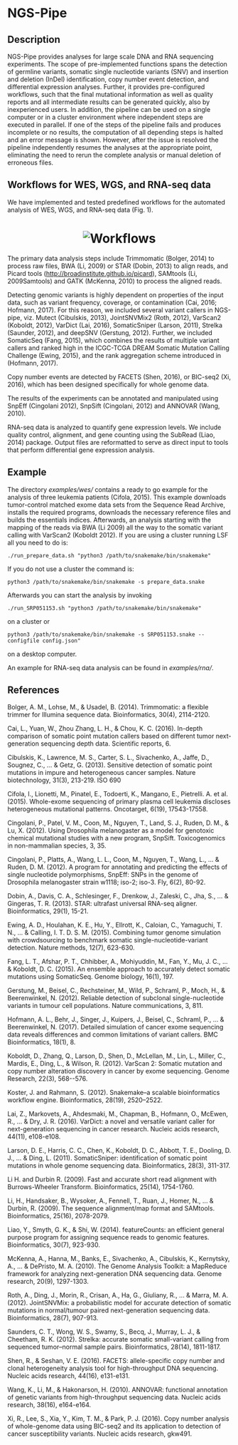 # NGS-Pipe

## Description
NGS-Pipe provides analyses for large scale DNA and RNA sequencing experiments.
The scope of pre-implemented functions spans the detection of germline variants,
somatic single nucleotide variants (SNV) and insertion and deletion (InDel)
identification, copy number event detection, and differential expression
analyses. Further, it provides pre-configured workflows, such that the final
mutational information as well as quality reports and all intermediate results
can be generated quickly, also by inexperienced users. In addition, the pipeline
can be used on a single computer or in a cluster environment where independent
steps are executed in parallel. If one of the steps of the pipeline fails and
produces incomplete or no results, the computation of all depending steps is
halted and an error message is shown. However, after the issue is resolved the
pipeline independently resumes the analyses at the appropriate point,
eliminating the need to rerun the complete analysis or manual deletion of
erroneous files.

## Workflows for WES, WGS, and RNA-seq data
We have implemented and tested predefined workflows for the automated analysis
of WES, WGS, and RNA-seq data (Fig. 1).

<h1 align="center">
<img src="https://github.com/cbg-ethz/NGS-pipe/blob/master/docs/pipe_step_by_step_compact.png?raw=true" alt="Workflows"/></h1>

The primary data analysis steps include Trimmomatic (Bolger, 2014) to process
raw files, BWA (Li, 2009) or STAR (Dobin, 2013) to align reads, and Picard
tools (http://broadinstitute.github.io/picard), SAMtools (Li, 2009Samtools) and
GATK (McKenna, 2010) to process the aligned reads. 

Detecting genomic variants is highly dependent on properties of the input data,
such as variant frequency, coverage, or contamination (Cai, 2016; Hofmann,
2017). For this reason, we included several variant callers in NGS-pipe, viz.
Mutect (Cibulskis, 2013), JointSNVMix2 (Roth, 2012), VarScan2 (Koboldt, 2012),
VarDict (Lai, 2016), SomaticSniper (Larson, 2011), Strelka (Saunder, 2012), and
deepSNV (Gerstung, 2012). Further, we included SomaticSeq (Fang, 2015), which
combines the results of multiple variant callers and ranked high in the
ICGC-TCGA DREAM Somatic Mutation Calling Challenge (Ewing, 2015), and the rank
aggregation scheme introduced in (Hofmann, 2017).

Copy number events are detected by FACETS (Shen, 2016), or BIC-seq2 (Xi, 2016),
which has been designed specifically for whole genome data.

The results of the experiments can be annotated and manipulated using SnpEff
(Cingolani 2012), SnpSift (Cingolani, 2012) and ANNOVAR (Wang, 2010).

RNA-seq data is analyzed to quantify gene expression levels. We include quality
control, alignment, and gene counting using the SubRead (Liao, 2014) package.
Output files are reformatted to serve as direct input to tools that perform
differential gene expression analysis.

## Example
The directory *examples/wes/* contains a ready to go example for the analysis
of three leukemia patients (Cifola, 2015). This example downloads 
tumor-control matched exome data sets from the Sequence Read Archive, installs
the required programs, downloads the necessary reference files and builds the
essentials indices. Afterwards, an analysis starting with the mapping of the
reads via BWA (Li 2009) all the way to the somatic variant calling with
VarScan2 (Koboldt 2012). If you are using a cluster running LSF all you need to
do
is:
```
./run_prepare_data.sh "python3 /path/to/snakemake/bin/snakemake"
```
If you do not use a cluster the command is:
```
python3 /path/to/snakemake/bin/snakemake -s prepare_data.snake
```
Afterwards you can start the analysis by invoking
```
./run_SRP051153.sh "python3 /path/to/snakemake/bin/snakemake"
```
on a cluster or 
```
python3 /path/to/snakemake/bin/snakemake -s SRP051153.snake --configfile config.json"
```
on a desktop computer.

An example for RNA-seq data analysis can be found in *examples/rna/*.

## References
Bolger, A. M., Lohse, M., & Usadel, B. (2014). Trimmomatic: a flexible trimmer
for Illumina sequence data. Bioinformatics, 30(4), 2114-2120.

Cai, L., Yuan, W., Zhou Zhang, L. H., & Chou, K. C. (2016). In-depth comparison
of somatic point mutation callers based on different tumor next-generation
sequencing depth data. Scientific reports, 6.

Cibulskis, K., Lawrence, M. S., Carter, S. L., Sivachenko, A., Jaffe, D.,
Sougnez, C., ... & Getz, G. (2013). Sensitive detection of somatic point
mutations in impure and heterogeneous cancer samples. Nature biotechnology,
31(3), 213-219.  ISO 690	

Cifola, I., Lionetti, M., Pinatel, E., Todoerti, K., Mangano, E., Pietrelli. A.
et al. (2015). Whole-exome sequencing of primary plasma cell leukemia discloses
heterogeneous mutational patterns. Oncotarget, 6(19), 17543-17558.

Cingolani, P., Patel, V. M., Coon, M., Nguyen, T., Land, S. J., Ruden, D. M., &
Lu, X. (2012). Using Drosophila melanogaster as a model for genotoxic chemical
mutational studies with a new program, SnpSift. Toxicogenomics in non-mammalian
species, 3, 35.

Cingolani, P., Platts, A., Wang, L. L., Coon, M., Nguyen, T., Wang, L., ... &
Ruden, D. M. (2012). A program for annotating and predicting the effects of
single nucleotide polymorphisms, SnpEff: SNPs in the genome of Drosophila
melanogaster strain w1118; iso-2; iso-3. Fly, 6(2), 80-92.

Dobin, A., Davis, C. A., Schlesinger, F., Drenkow, J., Zaleski, C., Jha, S.,
... & Gingeras, T. R. (2013). STAR: ultrafast universal RNA-seq aligner.
Bioinformatics, 29(1), 15-21.

Ewing, A. D., Houlahan, K. E., Hu, Y., Ellrott, K., Caloian, C., Yamaguchi, T.
N., ... & Calling, I. T. D. S. M. (2015). Combining tumor genome simulation
with crowdsourcing to benchmark somatic single-nucleotide-variant detection.
Nature methods, 12(7), 623-630.

Fang, L. T., Afshar, P. T., Chhibber, A., Mohiyuddin, M., Fan, Y., Mu, J. C.,
... & Koboldt, D. C. (2015). An ensemble approach to accurately detect somatic
mutations using SomaticSeq. Genome biology, 16(1), 197.

Gerstung, M., Beisel, C., Rechsteiner, M., Wild, P., Schraml, P., Moch, H., &
Beerenwinkel, N. (2012). Reliable detection of subclonal single-nucleotide
variants in tumour cell populations. Nature communications, 3, 811.

Hofmann, A. L., Behr, J., Singer, J., Kuipers, J., Beisel, C., Schraml, P., ...
& Beerenwinkel, N. (2017). Detailed simulation of cancer exome sequencing data
reveals differences and common limitations of variant callers. BMC
Bioinformatics, 18(1), 8.

Koboldt, D., Zhang, Q., Larson, D., Shen, D., McLellan, M., Lin, L., Miller,
C., Mardis, E., Ding, L., & Wilson, R. (2012). VarScan 2: Somatic mutation and
copy number alteration discovery in cancer by exome sequencing. Genome
Research, 22(3), 568--576.

Koster, J. and Rahmann, S. (2012). Snakemake–a scalable bioinformatics workflow
engine. Bioinformatics, 28(19), 2520–2522.

Lai, Z., Markovets, A., Ahdesmaki, M., Chapman, B., Hofmann, O., McEwen, R.,
... & Dry, J. R. (2016). VarDict: a novel and versatile variant caller for
next-generation sequencing in cancer research. Nucleic acids research, 44(11),
e108-e108.

Larson, D. E., Harris, C. C., Chen, K., Koboldt, D. C., Abbott, T. E., Dooling,
D. J., ... & Ding, L. (2011). SomaticSniper: identification of somatic point
mutations in whole genome sequencing data. Bioinformatics, 28(3), 311-317.

Li H. and Durbin R. (2009). Fast and accurate short read alignment with
Burrows-Wheeler Transform. Bioinformatics, 25(14), 1754-1760.

Li, H., Handsaker, B., Wysoker, A., Fennell, T., Ruan, J., Homer, N., ... &
Durbin, R. (2009). The sequence alignment/map format and SAMtools.
Bioinformatics, 25(16), 2078-2079.

Liao, Y., Smyth, G. K., & Shi, W. (2014). featureCounts: an efficient general
purpose program for assigning sequence reads to genomic features.
Bioinformatics, 30(7), 923-930.

McKenna, A., Hanna, M., Banks, E., Sivachenko, A., Cibulskis, K., Kernytsky,
A., ... & DePristo, M. A. (2010). The Genome Analysis Toolkit: a MapReduce
framework for analyzing next-generation DNA sequencing data. Genome research,
20(9), 1297-1303.

Roth, A., Ding, J., Morin, R., Crisan, A., Ha, G., Giuliany, R., ... & Marra,
M. A. (2012). JointSNVMix: a probabilistic model for accurate detection of
somatic mutations in normal/tumour paired next-generation sequencing data.
Bioinformatics, 28(7), 907-913.

Saunders, C. T., Wong, W. S., Swamy, S., Becq, J., Murray, L. J., & Cheetham,
R. K. (2012). Strelka: accurate somatic small-variant calling from sequenced
tumor–normal sample pairs. Bioinformatics, 28(14), 1811-1817.

Shen, R., & Seshan, V. E. (2016). FACETS: allele-specific copy number and
clonal heterogeneity analysis tool for high-throughput DNA sequencing. Nucleic
acids research, 44(16), e131-e131.

Wang, K., Li, M., & Hakonarson, H. (2010). ANNOVAR: functional annotation of
genetic variants from high-throughput sequencing data. Nucleic acids research,
38(16), e164-e164.

Xi, R., Lee, S., Xia, Y., Kim, T. M., & Park, P. J. (2016). Copy number
analysis of whole-genome data using BIC-seq2 and its application to detection
of cancer susceptibility variants. Nucleic acids research, gkw491.
